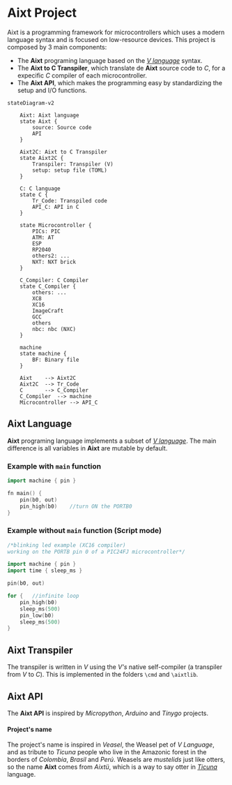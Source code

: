 # Aixt Project

Aixt is a programming framework for microcontrollers which uses a modern language syntax and is focused on low-resource devices. This project is composed by 3 main components:

- The **Aixt** programing language based on the [_V language_](https://vlang.io/) syntax.
- The **Aixt to C Transpiler**, which translate de **Aixt** source code to _C_, for a expecific _C_ compiler of each microcontroller.
- The **Aixt API**, which makes the programming easy by standardizing the setup and I/O functions.  

```mermaid
stateDiagram-v2

    Aixt: Aixt language
    state Aixt {
        source: Source code
        API
    }

    Aixt2C: Aixt to C Transpiler
    state Aixt2C {
        Transpiler: Transpiler (V)
        setup: setup file (TOML)
    }

    C: C language
    state C {
        Tr_Code: Transpiled code
        API_C: API in C
    }

    state Microcontroller {
        PICs: PIC
        ATM: AT
        ESP
        RP2040
        others2: ...
        NXT: NXT brick
    }

    C_Compiler: C Compiler
    state C_Compiler {
        others: ...
        XC8  
        XC16 
        ImageCraft
        GCC  
        others 
        nbc: nbc (NXC) 
    }
    
    machine
    state machine {
        BF: Binary file
    }
    
    Aixt    --> Aixt2C 
    Aixt2C  --> Tr_Code
    C       --> C_Compiler
    C_Compiler  --> machine
    Microcontroller --> API_C
```

## Aixt Language

**Aixt** programing language implements a subset of [_V language_](https://vlang.io/). The main difference is all variables in **Aixt** are mutable by default.

### Example with `main` function
```go
import machine { pin }

fn main() {
    pin(b0, out)     
    pin_high(b0)    //turn ON the PORTB0
}
```

### Example without `main` function (Script mode)
```go
/*blinking led example (XC16 compiler)
working on the PORTB pin 0 of a PIC24FJ microcontroller*/

import machine { pin }
import time { sleep_ms }

pin(b0, out)

for {   //infinite loop
    pin_high(b0)
    sleep_ms(500)
    pin_low(b0)
    sleep_ms(500)
}
```

## Aixt Transpiler

The transpiler is written in _V_ using the _V's_ native self-compiler (a transpiler from _V_ to _C_). This is implemented in the folders `\cmd` and `\aixtlib`.

## Aixt API

The **Aixt API** is inspired by _Micropython_, _Arduino_ and _Tinygo_ projects.


#### Project's name
The project's name is inspired in _Veasel_, the Weasel pet of _V Language_, and as tribute to _Ticuna_ people who live in the Amazonic forest in the borders of _Colombia_, _Brasil_ and _Perú_. Weasels are _mustelids_ just like otters, so the name **Aixt** comes from _Aixtü_, which is a way to say otter in [_Ticuna_](https://www.sil.org/system/files/reapdata/90/20/51/90205190508691852389084667097660892450/tca_Ticuna_Dictionary_2016_web.pdf) language.
